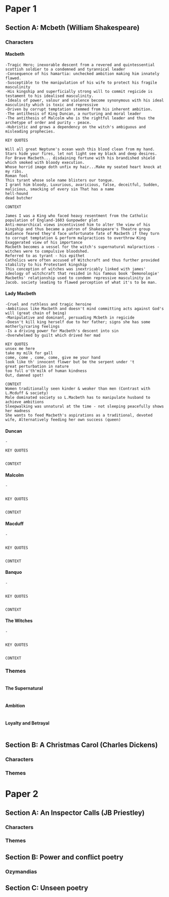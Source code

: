 # Paper 1

## Section A: Mcbeth (William Shakespeare)

### Characters

#### Macbeth
```
-Tragic Hero; inexorable descent from a revered and quintessential scottish soldier to a condemned and tyrannical leader
-Consequence of his hamartia: unchecked ambition making him innately flawed.
-Susceptible to the manipulation of his wife to protect his fragile masculinity
-His kingship and superficially strong will to commit regicide is testament to his idealised masculinity.
-Ideals of power, valour and violence become synonymous with his ideal masculinity which is toxic and repressive
-Driven by corrupt temptation stemmed from his inherent ambition.
-The antithesis of King Duncan, a nurturing and moral leader
-The antithesis of Malcolm who is the rightful leader and thus the archetype of order and purity - peace.
-Hubristic and grows a dependency on the witch's ambiguous and misleading prophecies.

KEY QUOTES

Will all great Neptune's ocean wash this blood clean from my hand.
Stars hide your fires, let not light see my black and deep desires.
For Brave Macbeth... disdaining fortune with his brandished shield which smoked with bloody execution.
Whose horrid image doth unfix my hair...Make my seated heart knock at my ribs.
Roman fool
This tyrant whose sole name blisters our tongue.
I grant him bloody, Luxurious, avaricious, false, deceitful, Sudden, malicious, smacking of every sin That has a name
hell-hound
dead butcher

CONTEXT

James I was a King who faced heavy resentment from the Catholic population of England-1603 Gunpowder plot
Anti-monarchical views incentivised him to alter the view of his kingship and thus became a patron of Shakespeare's Theatre group
Audience feared they'd face unfortunate fate of Macbeth if they turn to corrupt temptation & perform malpractices to overthrow King
Exaggerated view of his importance
Macbeth becomes a vessel for the witch's supernatural malpractices - witches were to compulsive bloodshed.
Referred to as tyrant - his epithet
Catholics were often accused of Witchcraft and thus further provided stability to his Protestant kingship
This conception of witches was inextricably linked with james' ideology of witchcraft that resided in his famous book 'Demonologie'
Macbeths' relationship used to condemn repressive masculinity in Jacob. society leading to flawed perception of what it's to be man.
```

#### Lady Macbeth
```
-Cruel and ruthless and tragic heroine
-Ambitious like Macbeth and doesn't mind committing acts against God's will (great chain of being)
-Manipulative and dominant, persuading Mcbeth in regicide
-Doesn't kill king herself due to her father; signs she has some motherly/caring feelings
-Is a driving power for Macbeth's descent into sin
-Overwhelmed by guilt which drived her mad

KEY QUOTES
unsex me here
take my milk for gall
come, come , come, come, give me your hand
look like th' innocent flower but be the serpent under 't
great perturbation in nature
too full o'th'milk of human kindness
Out, damned spot!

CONTEXT
Women traditionally seen kinder & weaker than men (Contrast with L.Mcduff & society)
Male dominated society so L.Macbeth has to manipulate husband to achieve ambitions
Sleepwalking was unnatural at the time - not sleeping peacefully shows her madness
She wants to feed Macbeth's aspirations as a traditional, devoted wife, Alternatively feeding her own success (queen)
```

#### Duncan
```
-

KEY QUOTES


CONTEXT

```

#### Malcolm
```
-


KEY QUOTES


CONTEXT

```

#### Macduff
```
-


KEY QUOTES


CONTEXT

```

#### Banquo
```
-


KEY QUOTES


CONTEXT

```

#### The Witches
```
-


KEY QUOTES


CONTEXT

```

### Themes
```

```

#### The Supernatural
```

```

#### Ambition
```

```

#### Loyalty and Betrayal
```

```

## Section B: A Christmas Carol (Charles Dickens)

### Characters

### Themes

# Paper 2

## Section A: An Inspector Calls (JB Priestley)

### Characters

### Themes

## Section B: Power and conflict poetry

### Ozymandias


### 

## Section C: Unseen poetry
